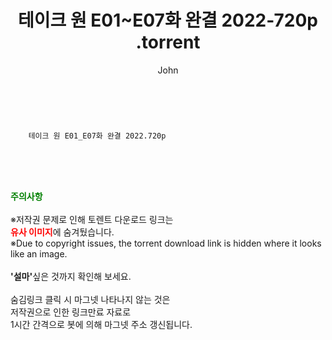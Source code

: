 ﻿---
layout: post
title:  "                   테이크 원 E01~E07화 완결 2022-720p                .torrent"
author: John
categories: [ TV ]
tags: [  ]
image:  
description: "                   테이크 원 E01~E07화 완결 2022-720p                 torrent 정보 공유"
toc: true
toc_sticky: true
---

<br>

        테이크 원 E01_E07화 완결 2022.720p    
    
<br><br><br>
<p data-ke-size="size16"><b><span style="color: green;">주의사항</span></b><br /><br />※저작권 문제로 인해 토렌트 다운로드 링크는<br /><b><span style="color: red;">유사 이미지</span></b>에 숨겨뒀습니다.<br />※Due to copyright issues, the torrent download link is hidden where it looks like an image.<br /><br /><b>'설마'</b>싶은 것까지 확인해 보세요.<br /><br />숨김링크 클릭 시 마그넷 나타나지 않는 것은<br />저작권으로 인한 링크만료 자료로<br />1시간 간격으로 봇에 의해 마그넷 주소 갱신됩니다.</p>
